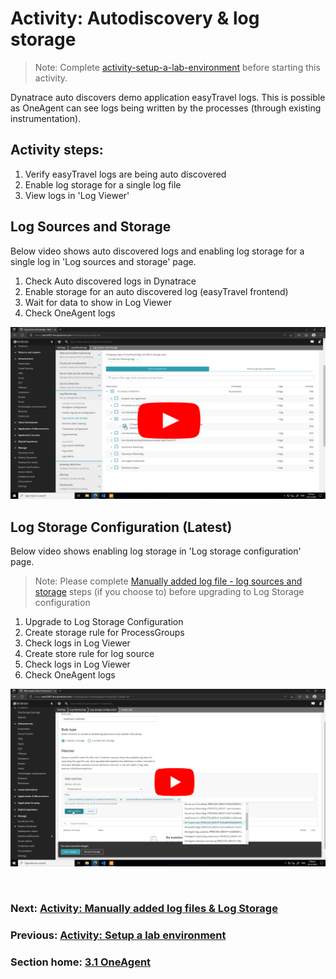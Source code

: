 # Activity: Autodiscovery & log storage

> Note: Complete [activity-setup-a-lab-environment](activity-setup-a-lab-environment.md) before starting this activity.

Dynatrace auto discovers demo application easyTravel logs. This is possible as OneAgent can see logs being written by the processes (through existing instrumentation).

## Activity steps:
1. Verify easyTravel logs are being auto discovered
2. Enable log storage for a single log file
3. View logs in 'Log Viewer'

## Log Sources and Storage 

Below video shows auto discovered logs and enabling log storage for a single log in 'Log sources and storage' page.

1. Check Auto discovered logs in Dynatrace
2. Enable storage for an auto discovered log (easyTravel frontend)
3. Wait for data to show in Log Viewer
4. Check OneAgent logs

[![](../images/autodiscovery-log-sources-and-storage-setup.png)](https://youtu.be/fMGTuGAGztU)


## Log Storage Configuration (Latest)

Below video shows enabling log storage in 'Log storage configuration' page.

> Note: Please complete [Manually added log file - log sources and storage](activity-log-ingestion-manually-added-files.md#Log%20Sources%20and%20Storage) steps (if you choose to) before upgrading to Log Storage configuration

1. Upgrade to Log Storage Configuration 
2. Create storage rule for ProcessGroups 
3. Check logs in Log Viewer 
4. Create store rule for log source
5. Check logs in Log Viewer
6. Check OneAgent logs

[![](../images/autodiscovery-log-storage-configuration.png)](https://youtu.be/aaByoocwKIU)

<br/>

### Next: [Activity: Manually added log files & Log Storage](activity-log-ingestion-manually-added-files.md)

### Previous: [Activity: Setup a lab environment](activity-setup-a-lab-environment.md)

### Section home: [3.1 OneAgent](../3.1-oneAgent.md)


